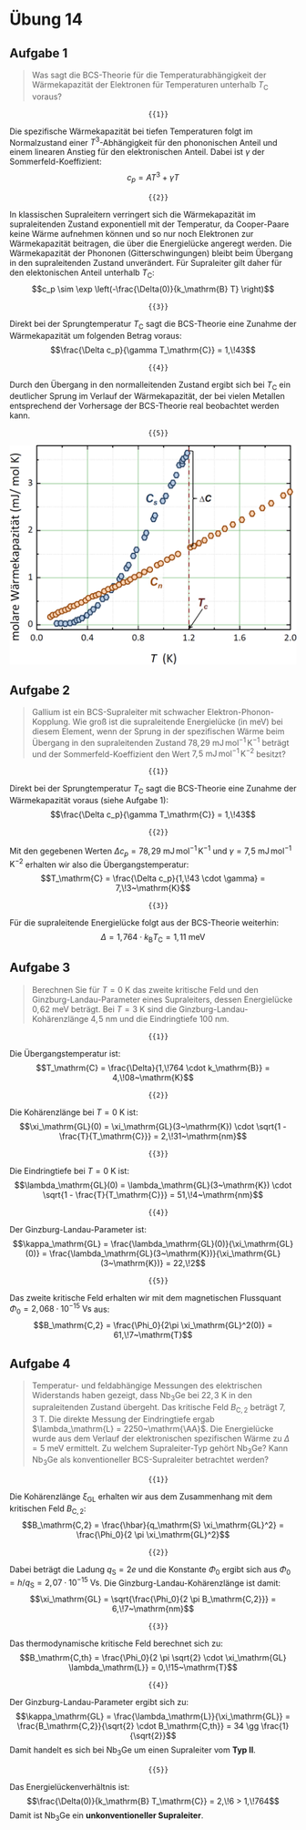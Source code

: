 <!--
author:   Hartmut Stöcker
email:    hartmut.stoecker@physik.tu-freiberg.de
version:  0.1
language: de
narrator: Deutsch Female
comment:  Struktur der Materie 2 - Übung 14

@style
.lia-toc__bottom {
    display: none;
}
@end

import: https://raw.githubusercontent.com/liaTemplates/KekuleJS/master/README.md
import: https://github.com/liascript/CodeRunner
import: https://raw.githubusercontent.com/LiaTemplates/Pyodide/master/README.md
-->


# Übung 14

## Aufgabe 1

> Was sagt die BCS-Theorie für die Temperaturabhängigkeit der Wärmekapazität der Elektronen für Temperaturen unterhalb $T_\mathrm{C}$ voraus?

                                      {{1}}
Die spezifische Wärmekapazität bei tiefen Temperaturen folgt im Normalzustand einer $T^3$-Abhängigkeit für den phononischen Anteil und einem linearen Anstieg für den elektronischen Anteil. Dabei ist $\gamma$ der Sommerfeld-Koeffizient:
$$c_p = A T^3 + \gamma T$$

                                      {{2}}
In klassischen Supraleitern verringert sich die Wärmekapazität im supraleitenden Zustand exponentiell mit der Temperatur, da Cooper-Paare keine Wärme aufnehmen können und so nur noch Elektronen zur Wärmekapazität beitragen, die über die Energielücke angeregt werden. Die Wärmekapazität der Phononen (Gitterschwingungen) bleibt beim Übergang in den supraleitenden Zustand unverändert. Für Supraleiter gilt daher für den elektonischen Anteil unterhalb $T_\mathrm{C}$:
$$c_p \sim \exp \left(-\frac{\Delta(0)}{k_\mathrm{B} T} \right)$$

                                      {{3}}
Direkt bei der Sprungtemperatur $T_\mathrm{C}$ sagt die BCS-Theorie eine Zunahme der Wärmekapazität um folgenden Betrag voraus:
$$\frac{\Delta c_p}{\gamma T_\mathrm{C}} = 1,\!43$$

                                      {{4}}
Durch den Übergang in den normalleitenden Zustand ergibt sich bei $T_\mathrm{C}$ ein deutlicher Sprung im Verlauf der Wärmekapazität, der bei vielen Metallen entsprechend der Vorhersage der BCS-Theorie real beobachtet werden kann.


                                      {{5}}
![Temperaturverlauf der spezifischen Wärme von supraleitendem und normalleitendem Al](Bilder/Molare-Wärmekapazität.png "Temperaturverlauf der spezifischen Wärme von supraleitendem und normalleitendem Al. Um die spezifische Wärme im normalleitenden Zustand zu messen, wurde die Supraleitung mit einem äußeren Magnetfeld von $50~\mathrm{mT}$ unterdrückt (runde Symbole). Der Gitterbeitrag zur spezifischen Wärme ist in dem gezeigten Temperaturbereich vernachlässigbar klein. *Quelle: Rudolf Gross und Achim Marx, Vorlesungsskript Festkörperphysik, 2008*")


## Aufgabe 2

> Gallium ist ein BCS-Supraleiter mit schwacher Elektron-Phonon-Kopplung. Wie groß ist die supraleitende Energielücke (in $\mathrm{meV}$) bei diesem Element, wenn der Sprung in der spezifischen Wärme beim Übergang in den supraleitenden Zustand $78,\!29~\mathrm{mJ\,mol^{-1}\,K^{-1}}$ beträgt und der Sommerfeld-Koeffizient den Wert $7,\!5~\mathrm{mJ\,mol^{-1}\,K^{-2}}$ besitzt?

                                      {{1}}
Direkt bei der Sprungtemperatur $T_\mathrm{C}$ sagt die BCS-Theorie eine Zunahme der Wärmekapazität voraus (siehe Aufgabe 1):
$$\frac{\Delta c_p}{\gamma T_\mathrm{C}} = 1,\!43$$

                                      {{2}}
Mit den gegebenen Werten $\Delta c_p = 78,\!29~\mathrm{mJ\,mol^{-1}\,K^{-1}}$ und $\gamma = 7,\!5~\mathrm{mJ\,mol^{-1}\,K^{-2}}$ erhalten wir also die Übergangstemperatur:
$$T_\mathrm{C} = \frac{\Delta c_p}{1,\!43 \cdot \gamma} = 7,\!3~\mathrm{K}$$

                                      {{3}}
Für die supraleitende Energielücke folgt aus der BCS-Theorie weiterhin:
$$\Delta = 1,\!764 \cdot k_\mathrm{B} T_\mathrm{C} = 1,\!11~\mathrm{meV}$$


## Aufgabe 3

> Berechnen Sie für $T = 0~\mathrm{K}$ das zweite kritische Feld und den Ginzburg-Landau-Parameter eines Supraleiters, dessen Energielücke $0,\!62~\mathrm{meV}$ beträgt. Bei $T = 3~\mathrm{K}$ sind die Ginzburg-Landau-Kohärenzlänge $4,\!5~\mathrm{nm}$ und die Eindringtiefe $100~\mathrm{nm}$.

                                      {{1}}
Die Übergangstemperatur ist:
$$T_\mathrm{C} = \frac{\Delta}{1,\!764 \cdot k_\mathrm{B}} = 4,\!08~\mathrm{K}$$

                                      {{2}}
Die Kohärenzlänge bei $T = 0~\mathrm{K}$ ist:
$$\xi_\mathrm{GL}(0) = \xi_\mathrm{GL}(3~\mathrm{K}) \cdot \sqrt{1 - \frac{T}{T_\mathrm{C}}} = 2,\!31~\mathrm{nm}$$

                                      {{3}}
Die Eindringtiefe bei $T = 0~\mathrm{K}$ ist:
$$\lambda_\mathrm{GL}(0) = \lambda_\mathrm{GL}(3~\mathrm{K}) \cdot \sqrt{1 - \frac{T}{T_\mathrm{C}}} = 51,\!4~\mathrm{nm}$$

                                      {{4}}
Der Ginzburg-Landau-Parameter ist:
$$\kappa_\mathrm{GL} = \frac{\lambda_\mathrm{GL}(0)}{\xi_\mathrm{GL}(0)} = \frac{\lambda_\mathrm{GL}(3~\mathrm{K})}{\xi_\mathrm{GL}(3~\mathrm{K})} = 22,\!2$$

                                      {{5}}
Das zweite kritische Feld erhalten wir mit dem magnetischen Flussquant $\Phi_0 = 2,\!068 \cdot 10^{-15}~\mathrm{Vs}$ aus:
$$B_\mathrm{C,2} = \frac{\Phi_0}{2\pi \xi_\mathrm{GL}^2(0)} = 61,\!7~\mathrm{T}$$


## Aufgabe 4

> Temperatur- und feldabhängige Messungen des elektrischen Widerstands haben gezeigt, dass Nb<sub>3</sub>Ge bei $22,\!3~\mathrm{K}$ in den supraleitenden Zustand übergeht. Das kritische Feld $B_\mathrm{C,2}$ beträgt $7,\!3~\mathrm{T}$. Die direkte Messung der Eindringtiefe ergab $\lambda_\mathrm{L} = 2250~\mathrm{\AA}$. Die Energielücke wurde aus dem Verlauf der elektronischen spezifischen Wärme zu $\Delta = 5~\mathrm{meV}$ ermittelt. Zu welchem Supraleiter-Typ gehört Nb<sub>3</sub>Ge? Kann Nb<sub>3</sub>Ge als konventioneller BCS-Supraleiter betrachtet werden?

                                      {{1}}
Die Kohärenzlänge $\xi_\mathrm{GL}$ erhalten wir aus dem Zusammenhang mit dem kritischen Feld $B_\mathrm{C,2}$:
$$B_\mathrm{C,2} = \frac{\hbar}{q_\mathrm{S} \xi_\mathrm{GL}^2} = \frac{\Phi_0}{2 \pi \xi_\mathrm{GL}^2}$$

                                      {{2}}
Dabei beträgt die Ladung $q_\mathrm{S} = 2 e$ und die Konstante $\Phi_0$ ergibt sich aus $\Phi_0 = h / q_\mathrm{S} = 2,\!07 \cdot 10^{-15}~\mathrm{Vs}$. Die Ginzburg-Landau-Kohärenzlänge ist damit:
$$\xi_\mathrm{GL} = \sqrt{\frac{\Phi_0}{2 \pi B_\mathrm{C,2}}} = 6,\!7~\mathrm{nm}$$

                                      {{3}}
Das thermodynamische kritische Feld berechnet sich zu:
$$B_\mathrm{C,th} = \frac{\Phi_0}{2 \pi \sqrt{2} \cdot \xi_\mathrm{GL} \lambda_\mathrm{L}} = 0,\!15~\mathrm{T}$$

                                      {{4}}
Der Ginzburg-Landau-Parameter ergibt sich zu:
$$\kappa_\mathrm{GL} = \frac{\lambda_\mathrm{L}}{\xi_\mathrm{GL}} = \frac{B_\mathrm{C,2}}{\sqrt{2} \cdot B_\mathrm{C,th}} = 34 \gg \frac{1}{\sqrt{2}}$$
Damit handelt es sich bei Nb<sub>3</sub>Ge um einen Supraleiter vom **Typ II**.

                                      {{5}}
Das Energielückenverhältnis ist:
$$\frac{\Delta(0)}{k_\mathrm{B} T_\mathrm{C}} = 2,\!6 > 1,\!764$$
Damit ist Nb<sub>3</sub>Ge ein **unkonventioneller Supraleiter**.
